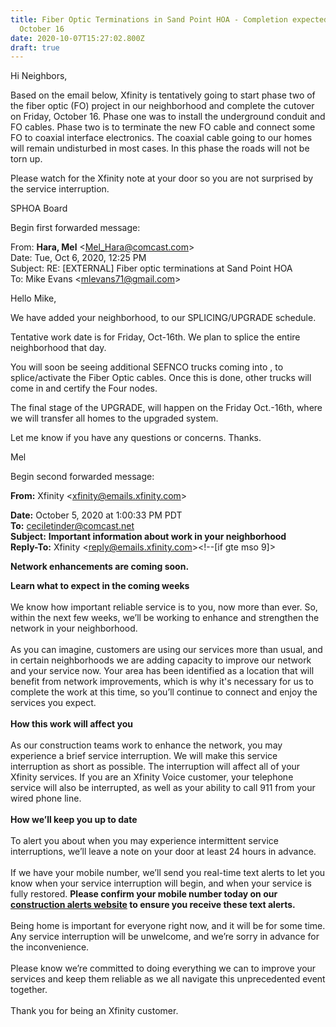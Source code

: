 ```yaml
---
title: Fiber Optic Terminations in Sand Point HOA - Completion expected Friday,
  October 16
date: 2020-10-07T15:27:02.800Z
draft: true
---
```

Hi Neighbors,

Based on the email below, Xfinity is tentatively going to start phase two of the fiber optic (FO) project in our neighborhood and complete the cutover on Friday, October 16. Phase one was to install the underground conduit and FO cables. Phase two is to terminate the new FO cable and connect some FO to coaxial interface electronics. The coaxial cable going to our homes will remain undisturbed in most cases. In this phase the roads will not be torn up.

Please watch for the Xfinity note at your door so you are not surprised by the service interruption.

SPHOA Board

Begin first forwarded message:

From: **Hara, Mel** <[Mel_Hara@comcast.com](mailto:Mel_Hara@comcast.com)>\
Date: Tue, Oct 6, 2020, 12:25 PM\
Subject: RE: \[EXTERNAL] Fiber optic terminations at Sand Point HOA\
To: Mike Evans <[mlevans71@gmail.com](mailto:mlevans71@gmail.com)>

Hello Mike,

We have added your neighborhood, to our SPLICING/UPGRADE schedule.

Tentative work date is for Friday, Oct-16th. We plan to splice the entire neighborhood that day.

You will soon be seeing additional SEFNCO trucks coming into , to splice/activate the Fiber Optic cables. Once this is done, other trucks will come in and certify the Four nodes.

The final stage of the UPGRADE, will happen on the Friday Oct.-16th, where we will transfer all homes to the upgraded system.

Let me know if you have any questions or concerns. Thanks.

Mel

Begin second forwarded message:

**From:** Xfinity <[xfinity@emails.xfinity.com](mailto:xfinity@emails.xfinity.com)>

**Date:** October 5, 2020 at 1:00:33 PM PDT\
**To:** [ceciletinder@comcast.net](mailto:ceciletinder@comcast.net)\
**Subject:** **Important information about work in your neighborhood**\
**Reply-To:** Xfinity <[reply@emails.xfinity.com](mailto:reply@emails.xfinity.com)><!--\[if gte mso 9]><xml>


**Network enhancements are coming soon.**



**Learn what to expect in the coming weeks**\
\
We know how important reliable service is to you, now more than ever. So, within the next few weeks, we’ll be working to enhance and strengthen the network in your neighborhood.\
\
As you can imagine, customers are using our services more than usual, and in certain neighborhoods we are adding capacity to improve our network and your service now. Your area has been identified as a location that will benefit from network improvements, which is why it's necessary for us to complete the work at this time, so you’ll continue to connect and enjoy the services you expect.\
\
**How this work will affect you**\
\
As our construction teams work to enhance the network, you may experience a brief service interruption. We will make this service interruption as short as possible. The interruption will affect all of your Xfinity services. If you are an Xfinity Voice customer, your telephone service will also be interrupted, as well as your ability to call 911 from your wired phone line.\
\
**How we’ll keep you up to date**\
\
To alert you about when you may experience intermittent service interruptions, we’ll leave a note on your door at least 24 hours in advance.\
\
If we have your mobile number, we’ll send you real-time text alerts to let you know when your service interruption will begin, and when your service is fully restored. **Please confirm your mobile number today on our [construction alerts website](https://urldefense.proofpoint.com/v2/url?u=https-3A__emails.xfinity.com_pub_cc-3F-5Fri-5F-3DX0Gzc2X-253DAQpglLjHJlYQGr40X2KzduqtoDn0zb5r5f7WgzcRqukKJFPNzbBUnePEze70t26dbbL8MUOVXtpKX-253DUTDWYTBY-26-5Fei-5F-3DEg6hiIRZ6IbTRQzpp7EgfWDv5wmb7wtZr-5FHKt4Y9565l73Y-5FPqZSaCEhvHs0mzNqB-5FYnaIJe71CzaNklDYVga24JzcfuVrWYaLyOPgXgODBg-5F6d9EE-2DSIGs-2DucFcmv4FPAeA6CFWsAsY7lmkZDq7QmIohkbo0xWwvfeGlgHLv8c1Ik40XQPA-2DUUsrzxK-2DpWBwCTtKeU7iA0lcYItWll9-2DUZ4cOwzk64WMvHbRhfJ8psPYGWmKRVtEDpqW46tXPNJg00gtvbHUTmwKxv6Sd4YN9Q5Mn-2DwKI6Kh1xg2S8IHrdxoq-2DqSpUMGDYh5dlKQlM07hpLZbKUpbC4-5Fl6xbBK-5FTZNlOHlMqVIydKaU-2DsNUjGGjaAEWXqYSO1b40IE-5Fugej6mcoI2h40F2cULQWS3AkTsNIH7-5FeZrieSJfwTMJ7YyesS84b-2DvSKMAsKI6XuRDl2MyQtbKRFm7eGLY40DqfXCenB0e8ZqRc5eTERYS9G-2D0PzlnVPrLXtLRFvaHruzZfoimhM7STVog4avnhszhCXWvZoyTVDb-5FoONSpVprPAJpFF-2DOjOs7qrPYtWxdrNClbt-2DUwGlin0DkDammtnuRrivmOilGgF-5FhSFAtx-2Dnemu2QRPoOYP016Swz-5Fze6Q-2Dyc8QIJId1w5DrkdptdpymsKKS8QEmcvDdvYJx15XXSMAexpBq7dSXEDd-5FZJtcZBuHfRBPg.-26-5Fdi-5F-3Da6fudp5umrq4d19qdrg2ekmc4m5ro54nbko98nnn179oqscj85bg&d=DwMGaQ&c=jozbAXBGpZCeJmn-Q9SThA&r=K_tRGXggiTYrDN2Ex5iztZHFTYvVc61wHYEqLTjLxWQ&m=pyYlkX9K-gmKqcJL9Jn0WhrCNHPbl_p8vvfFpysSG7A&s=B2Uhl2ycdV3ch0G5L1rZi-O6QFjshfH0TtkZFLkX_I8&e=) to ensure you receive these text alerts.**\
\
Being home is important for everyone right now, and it will be for some time. Any service interruption will be unwelcome, and we’re sorry in advance for the inconvenience.\
\
Please know we’re committed to doing everything we can to improve your services and keep them reliable as we all navigate this unprecedented event together.\
\
Thank you for being an Xfinity customer.
